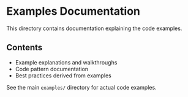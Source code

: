 # Examples Documentation

This directory contains documentation explaining the code examples.

## Contents

- Example explanations and walkthroughs
- Code pattern documentation
- Best practices derived from examples

See the main `examples/` directory for actual code examples.